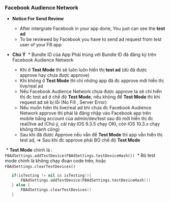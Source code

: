 ### Facebook Audience Network

* **Notice For Send Review**
  * After intergrate Facebook in your app done, You just can see the **test ad**
  * To be reviewed by Facebook you have to send ad request from test user of your FB app
  
* **Chú Ý**
  * Bundle ID của App Phải trùng với Bundle ID đã đăng ký trên Facebook Audience Network
  * Khi ở **Test Mode** thì sẽ luôn luôn hiển thị **test ad**  (dù đã được approve hay chưa được approve)
  * Khi không ở **Test Mode** thì chỉ những app đã đc approve mới hiển thị live/real ad
  * Nếu Facebook Audience Network chưa được approve ta sẽ chỉ hiển thị đc test ad ở chế độ **Test Mode**, nếu không để **Test Mode** thì khi request ad sẽ bị lỗi (No Fill , Server Error)
  * Nếu muốn hiên thị live/real ad khi chưa đc Facebook Audience Network approve thì phải là đăng nhập vào Facebook app trên mobile bằng account của admin/dev/test sau đó mới hiển thị đc real/live ad (Chú ý, cái này IOS 9.3.5 chạy OKI, còn IOS 10.3.x chạy không thành công)
  * Sau khi đã được Approve nếu vẫn để **Test Mode** thì app vẫn hiển thị test ad, => Sau khi đc approve phải BỎ chế độ **Test Mode**
  
  * **Test Mode** chính là : `FBAdSettings.addTestDevice(FBAdSettings.testDeviceHash())`
  * Bỏ test mode chính là không chạy đoạn code trên, hoặc `FBAdSettings.clearTestDevices()`
  
  ```swift
     if(isTesting != nil && isTesting!){
         FBAdSettings.addTestDevice(FBAdSettings.testDeviceHash())
     } else {
         FBAdSettings.clearTestDevices()
     }
  ```
